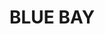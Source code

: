 ---
lastmod: '2025-04-06T06:05:20+00:00'
latitude: -33.315827
layout: suburb
longitude: 151.519708
postcode: '2261'
state: NSW
title: BLUE BAY
url: /nsw/blue-bay/
---